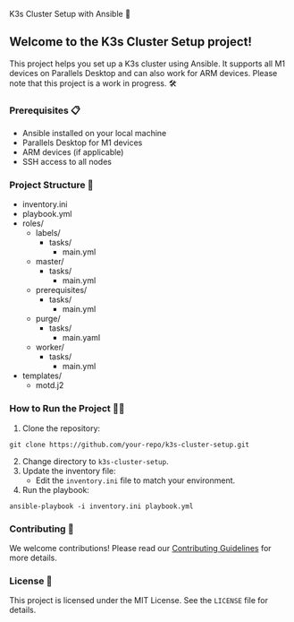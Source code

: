 K3s Cluster Setup with Ansible 🚀
## Welcome to the K3s Cluster Setup project! 
This project helps you set up a K3s cluster using Ansible. It supports all M1 devices on Parallels Desktop and can also work for ARM devices. Please note that this project is a work in progress. 🛠️

### Prerequisites 📋
- Ansible installed on your local machine
- Parallels Desktop for M1 devices
- ARM devices (if applicable)
- SSH access to all nodes

### Project Structure 📂
- inventory.ini
- playbook.yml
- roles/
  - labels/
    - tasks/
      - main.yml
  - master/
    - tasks/
      - main.yml
  - prerequisites/
    - tasks/
      - main.yml
  - purge/
    - tasks/
      - main.yaml
  - worker/
    - tasks/
      - main.yml
- templates/
  - motd.j2

### How to Run the Project 🏃‍♂️
1. Clone the repository:
```
git clone https://github.com/your-repo/k3s-cluster-setup.git
```
2. Change directory to `k3s-cluster-setup`.
3. Update the inventory file:
   - Edit the `inventory.ini` file to match your environment.
4. Run the playbook:
```
ansible-playbook -i inventory.ini playbook.yml
```

### Contributing 🤝
We welcome contributions! Please read our [Contributing Guidelines](link-to-contributing-guidelines) for more details.

### License 📜
This project is licensed under the MIT License. See the `LICENSE` file for details.

